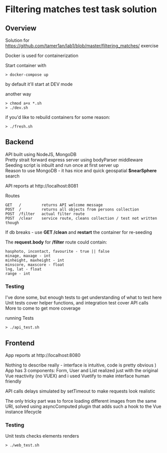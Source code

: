# Filtering matches test task solution

## Overview

Solution for https://github.com/tamer1an/lab1/blob/master/filtering_matches/ exercise

Docker is used for containerization

Start container with
```
> docker-compose up
```
by default it'll start at DEV mode

another way
```
> chmod a+x *.sh
> ./dev.sh
```
if you'd like to rebuild containers for some reason:
```
> ./fresh.sh
```

## Backend

API built using NodeJS, MongoDB\
Pretty strait forward express server using bodyParser middleware\
Seeding script is inbuilt and run once at first server up\
Reason to use MongoDB - it has nice and quick geospatial **$nearSphere** search

API reports at http://localhost:8081

Routes
```
GET   /         returns API welcome message
POST  /         returns all objects from persons collection
POST  /filter   actual filter route
POST  /clear    service route, cleans collection / test not written though
```
If db breaks - use **GET /clean** and **restart** the container for re-seeding

The **request.body** for **/filter** route could contain:
```
hasphoto, incontact, favourite - true || false
minage, maxage - int
minheight, maxheight - int
minscore, maxscore - float
lng, lat - float
range - int
```

### Testing

I've done some, but enough tests to get understanding of what to test here\
Unit tests cover helper functions, and integration test cover API calls\
More to come to get more coverage

running Tests
```
> ./api_test.sh
```

## Frontend

App reports at http://localhost:8080

Nothing to describe really - interface is intuitive, code is pretty obvious )\
App has 3 components: Form, User and List realized just with the original Vue
reactivity (no VUEX) and i used Vuetify to make interface human friendly

API calls delays simulated by setTimeout to make requests look realistic

The only tricky part was to force loading different images from the same URI, solved
using asyncComputed plugin that adds such a hook to the Vue instance lifecycle

### Testing

Unit tests checks elements renders
```
> ./web_test.sh
```
